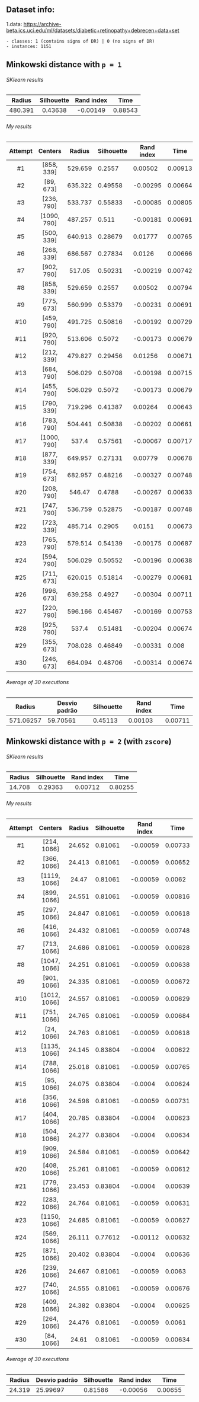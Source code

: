 ## Dataset info:

1.data: https://archive-beta.ics.uci.edu/ml/datasets/diabetic+retinopathy+debrecen+data+set

    - classes: 1 (contains signs of DR) | 0 (no signs of DR)
    - instances: 1151

## Minkowski distance with `p = 1`

###### SKlearn results

| Radius  | Silhouette | Rand index | Time    |
| :-----: | :--------: | :--------: | ------- |
| 480.391 |  0.43638   |  -0.00149  | 0.88543 |

###### My results

| Attempt |   Centers   | Radius  | Silhouette | Rand index | Time    |
| :-----: | :---------: | :-----: | ---------- | ---------- | ------- |
|   #1    | [858, 339]  | 529.659 | 0.2557     | 0.00502    | 0.00913 |
|   #2    |  [89, 673]  | 635.322 | 0.49558    | -0.00295   | 0.00664 |
|   #3    | [236, 790]  | 533.737 | 0.55833    | -0.00085   | 0.00805 |
|   #4    | [1090, 790] | 487.257 | 0.511      | -0.00181   | 0.00691 |
|   #5    | [500, 339]  | 640.913 | 0.28679    | 0.01777    | 0.00765 |
|   #6    | [268, 339]  | 686.567 | 0.27834    | 0.0126     | 0.00666 |
|   #7    | [902, 790]  | 517.05  | 0.50231    | -0.00219   | 0.00742 |
|   #8    | [858, 339]  | 529.659 | 0.2557     | 0.00502    | 0.00794 |
|   #9    | [775, 673]  | 560.999 | 0.53379    | -0.00231   | 0.00691 |
|   #10   | [459, 790]  | 491.725 | 0.50816    | -0.00192   | 0.00729 |
|   #11   | [920, 790]  | 513.606 | 0.5072     | -0.00173   | 0.00679 |
|   #12   | [212, 339]  | 479.827 | 0.29456    | 0.01256    | 0.00671 |
|   #13   | [684, 790]  | 506.029 | 0.50708    | -0.00198   | 0.00715 |
|   #14   | [455, 790]  | 506.029 | 0.5072     | -0.00173   | 0.00679 |
|   #15   | [790, 339]  | 719.296 | 0.41387    | 0.00264    | 0.00643 |
|   #16   | [783, 790]  | 504.441 | 0.50838    | -0.00202   | 0.00661 |
|   #17   | [1000, 790] |  537.4  | 0.57561    | -0.00067   | 0.00717 |
|   #18   | [877, 339]  | 649.957 | 0.27131    | 0.00779    | 0.00678 |
|   #19   | [754, 673]  | 682.957 | 0.48216    | -0.00327   | 0.00748 |
|   #20   | [208, 790]  | 546.47  | 0.4788     | -0.00267   | 0.00633 |
|   #21   | [747, 790]  | 536.759 | 0.52875    | -0.00187   | 0.00748 |
|   #22   | [723, 339]  | 485.714 | 0.2905     | 0.0151     | 0.00673 |
|   #23   | [765, 790]  | 579.514 | 0.54139    | -0.00175   | 0.00687 |
|   #24   | [594, 790]  | 506.029 | 0.50552    | -0.00196   | 0.00638 |
|   #25   | [711, 673]  | 620.015 | 0.51814    | -0.00279   | 0.00681 |
|   #26   | [996, 673]  | 639.258 | 0.4927     | -0.00304   | 0.00711 |
|   #27   | [220, 790]  | 596.166 | 0.45467    | -0.00169   | 0.00753 |
|   #28   | [925, 790]  |  537.4  | 0.51481    | -0.00204   | 0.00674 |
|   #29   | [355, 673]  | 708.028 | 0.46849    | -0.00331   | 0.008   |
|   #30   | [246, 673]  | 664.094 | 0.48706    | -0.00314   | 0.00674 |

###### Average of 30 executions

|  Radius   | Desvio padrão | Silhouette | Rand index | Time    |
| :-------: | ------------- | ---------- | ---------- | ------- |
| 571.06257 | 59.70561      | 0.45113    | 0.00103    | 0.00711 |

## Minkowski distance with `p = 2` (with `zscore`)

###### SKlearn results

| Radius | Silhouette | Rand index | Time    |
| :----: | :--------: | :--------: | ------- |
| 14.708 |  0.29363   |  0.00712   | 0.80255 |

###### My results

| Attempt |   Centers    | Radius | Silhouette | Rand index | Time    |
| :-----: | :----------: | :----: | ---------- | ---------- | ------- |
|   #1    | [214, 1066]  | 24.652 | 0.81061    | -0.00059   | 0.00733 |
|   #2    | [366, 1066]  | 24.413 | 0.81061    | -0.00059   | 0.00652 |
|   #3    | [1119, 1066] | 24.47  | 0.81061    | -0.00059   | 0.0062  |
|   #4    | [899, 1066]  | 24.551 | 0.81061    | -0.00059   | 0.00816 |
|   #5    | [297, 1066]  | 24.847 | 0.81061    | -0.00059   | 0.00618 |
|   #6    | [416, 1066]  | 24.432 | 0.81061    | -0.00059   | 0.00748 |
|   #7    | [713, 1066]  | 24.686 | 0.81061    | -0.00059   | 0.00628 |
|   #8    | [1047, 1066] | 24.251 | 0.81061    | -0.00059   | 0.00638 |
|   #9    | [901, 1066]  | 24.335 | 0.81061    | -0.00059   | 0.00672 |
|   #10   | [1012, 1066] | 24.557 | 0.81061    | -0.00059   | 0.00629 |
|   #11   | [751, 1066]  | 24.765 | 0.81061    | -0.00059   | 0.00684 |
|   #12   |  [24, 1066]  | 24.763 | 0.81061    | -0.00059   | 0.00618 |
|   #13   | [1135, 1066] | 24.145 | 0.83804    | -0.0004    | 0.00622 |
|   #14   | [788, 1066]  | 25.018 | 0.81061    | -0.00059   | 0.00765 |
|   #15   |  [95, 1066]  | 24.075 | 0.83804    | -0.0004    | 0.00624 |
|   #16   | [356, 1066]  | 24.598 | 0.81061    | -0.00059   | 0.00731 |
|   #17   | [404, 1066]  | 20.785 | 0.83804    | -0.0004    | 0.00623 |
|   #18   | [504, 1066]  | 24.277 | 0.83804    | -0.0004    | 0.00634 |
|   #19   | [909, 1066]  | 24.584 | 0.81061    | -0.00059   | 0.00642 |
|   #20   | [408, 1066]  | 25.261 | 0.81061    | -0.00059   | 0.00612 |
|   #21   | [779, 1066]  | 23.453 | 0.83804    | -0.0004    | 0.00639 |
|   #22   | [283, 1066]  | 24.764 | 0.81061    | -0.00059   | 0.00631 |
|   #23   | [1150, 1066] | 24.685 | 0.81061    | -0.00059   | 0.00627 |
|   #24   | [569, 1066]  | 26.111 | 0.77612    | -0.00112   | 0.00632 |
|   #25   | [871, 1066]  | 20.402 | 0.83804    | -0.0004    | 0.00636 |
|   #26   | [239, 1066]  | 24.667 | 0.81061    | -0.00059   | 0.0063  |
|   #27   | [740, 1066]  | 24.555 | 0.81061    | -0.00059   | 0.00676 |
|   #28   | [409, 1066]  | 24.382 | 0.83804    | -0.0004    | 0.00625 |
|   #29   | [264, 1066]  | 24.476 | 0.81061    | -0.00059   | 0.0061  |
|   #30   |  [84, 1066]  | 24.61  | 0.81061    | -0.00059   | 0.00634 |

###### Average of 30 executions

| Radius | Desvio padrão | Silhouette | Rand index | Time    |
| :----: | ------------- | ---------- | ---------- | ------- |
| 24.319 | 25.99697      | 0.81586    | -0.00056   | 0.00655 |

